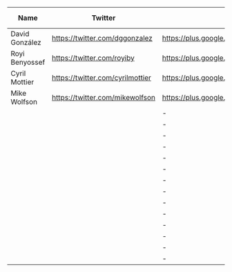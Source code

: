 Name | Twitter | Google+ | Website/Blog | LinkedIn | Other links
------------ | ------------- | ------------- | ------------- | ------------- | ------------- |
David González | https://twitter.com/dggonzalez | https://plus.google.com/+davidgonzalezmalmstein/posts | http://www.malmstein.com/ | https://www.linkedin.com/in/dggonzalez | -
Royi Benyossef | https://twitter.com/royiby  | https://plus.google.com/108852062468606314998 | -  | -  | -
Cyril Mottier | https://twitter.com/cyrilmottier | https://plus.google.com/118417777153109946393 | http://cyrilmottier.com/ | http://linkedin.com/in/cyrilmottier/ | -
Mike Wolfson | https://twitter.com/mikewolfson | https://plus.google.com/114182988463720945996 | http://www.mikewolfson.com/  | https://www.linkedin.com/in/mswolfson  | -
 |  |  | - |  |  | 
 |  |  | - |  |  | 
 |  |  | - |  |  | 
 |  |  | - |  |  | 
 |  |  | - |  |  | 
 |  |  | - |  |  | 
 |  |  | - |  |  | 
 |  |  | - |  |  | 
 |  |  | - |  |  | 
 |  |  | - |  |  | 
 |  |  | - |  |  | 
 |  |  | - |  |  | 
 |  |  | - |  |  | 
 |  |  | - |  |  | 

  
